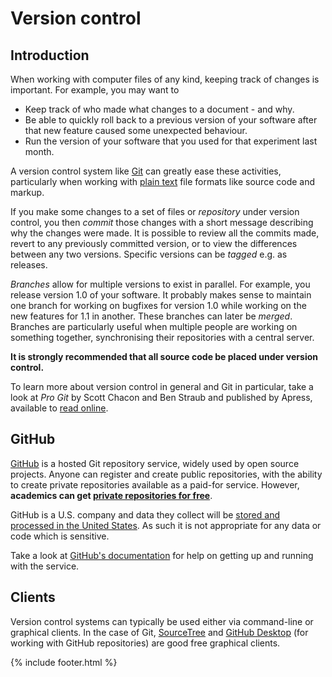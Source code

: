 # Version control

## Introduction

When working with computer files of any kind, keeping track of changes is important. For example, you may want to

- Keep track of who made what changes to a document - and why.
- Be able to quickly roll back to a previous version of your software after that new feature caused some unexpected behaviour.
- Run the version of your software that you used for that experiment last month.

A version control system like [Git](https://git-scm.com) can greatly ease these activities, particularly when working with [plain text](https://en.wikipedia.org/wiki/Plain_text) file formats like source code and markup.

If you make some changes to a set of files or *repository* under version control, you then *commit* those changes with a short message describing why the changes were made. It is possible to review all the commits made, revert to any previously committed version, or to view the differences between any two versions. Specific versions can be *tagged* e.g. as releases.

*Branches* allow for multiple versions to exist in parallel. For example, you release version 1.0 of your software. It probably makes sense to maintain one branch for working on bugfixes for version 1.0 while working on the new features for 1.1 in another. These branches can later be *merged*. Branches are particularly useful when multiple people are working on something together, synchronising their repositories with a central server.

**It is strongly recommended that all source code be placed under version control.**

To learn more about version control in general and Git in particular, take a look at *Pro Git* by Scott Chacon and Ben Straub and published by Apress, available to [read online](https://git-scm.com/book/en/v2).

## GitHub

[GitHub](https://github.com) is a hosted Git repository service, widely used by open source projects. Anyone can register and create public repositories, with the ability to create private repositories available as a paid-for service. However, **academics can get [private repositories for free](https://education.github.com/discount_requests/new)**.

GitHub is a U.S. company and data they collect will be [stored and processed in the United States](https://help.github.com/articles/github-privacy-statement/#githubs-global-privacy-practices). As such it is not appropriate for any data or code which is sensitive.

Take a look at [GitHub's documentation](https://guides.github.com/activities/hello-world/) for help on getting up and running with the service.

## Clients

Version control systems can typically be used either via command-line or graphical clients. In the case of Git, [SourceTree](https://www.sourcetreeapp.com) and [GitHub Desktop](https://desktop.github.com) (for working with GitHub repositories) are good free graphical clients.

{% include footer.html %}
